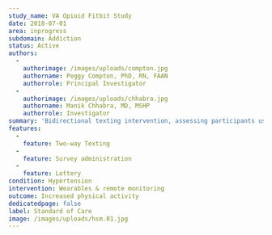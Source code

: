 ```yaml
---
study_name: VA Opioid Fitbit Study
date: 2018-07-01
area: inprogress
subdomain: Addiction
status: Active
authors:
  - 
    authorimage: /images/uploads/compton.jpg
    authorname: Peggy Compton, PhD, RN, FAAN
    authorrole: Principal Investigator
  - 
    authorimage: /images/uploads/chhabra.jpg
    authorname: Manik Chhabra, MD, MSHP
    authorrole: Investigator
summary: 'Bidirectional texting intervention, assessing participants use of medication, pain and other symptoms via survey. 3 arms have been designed - control, intervention and intervention plus incentive. Deployed at the VA for opioid patients.'
features:
  - 
    feature: Two-way Texting
  - 
    feature: Survey administration
  - 
    feature: Lottery
condition: Hypertension
intervention: Wearables & remote monitoring
outcome: Increased physical activity
dedicatedpage: false
label: Standard of Care 
image: /images/uploads/hsm.01.jpg
---
```

